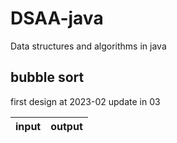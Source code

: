 # DSAA-java
Data structures and algorithms in java
## bubble sort ##
first design at 2023-02 update in 03

|    input        |      output     |
|-----------------|------------------|
